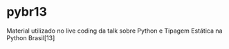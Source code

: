 # pybr13
Material utilizado no live coding da talk sobre Python e Tipagem Estática na Python Brasil[13]
